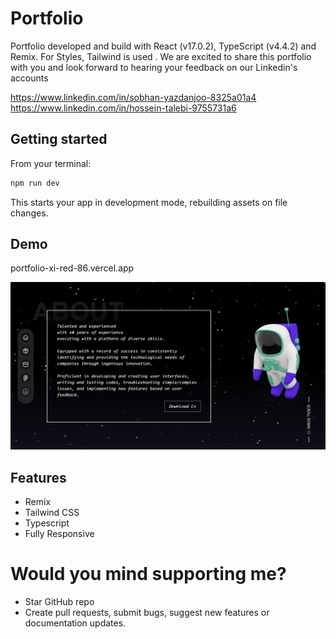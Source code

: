 
# Portfolio
Portfolio developed and build with React (v17.0.2), TypeScript (v4.4.2) and Remix. For Styles, Tailwind is used . We are excited to share this portfolio with you and look forward to hearing your feedback on our Linkedin's accounts 

https://www.linkedin.com/in/sobhan-yazdanjoo-8325a01a4
https://www.linkedin.com/in/hossein-talebi-9755731a6

## Getting started

From your terminal:

```sh
npm run dev
```

This starts your app in development mode, rebuilding assets on file changes.



## Demo

portfolio-xi-red-86.vercel.app

![My image](https://raw.githubusercontent.com/hosseint79/portfolio/master/public/images/portfolio-demo.png)


## Features

- Remix
- Tailwind CSS
- Typescript
- Fully Responsive



# Would you mind supporting me?

* Star GitHub repo
* Create pull requests, submit bugs, suggest new features or documentation updates.



